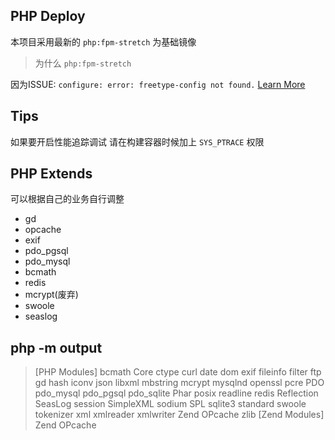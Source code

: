 ## PHP Deploy
本项目采用最新的 `php:fpm-stretch` 为基础镜像

> 为什么 `php:fpm-stretch`

因为ISSUE: `configure: error: freetype-config not found.`  [Learn More](https://github.com/docker-library/php/issues/865#issuecomment-511140588)

## Tips
如果要开启性能追踪调试 请在构建容器时候加上 `SYS_PTRACE` 权限

## PHP Extends
可以根据自己的业务自行调整
- gd
- opcache
- exif
- pdo_pgsql
- pdo_mysql
- bcmath
- redis
- mcrypt(废弃)
- swoole
- seaslog

## php -m  output
> [PHP Modules]
bcmath
Core
ctype
curl
date
dom
exif
fileinfo
filter
ftp
gd
hash
iconv
json
libxml
mbstring
mcrypt
mysqlnd
openssl
pcre
PDO
pdo_mysql
pdo_pgsql
pdo_sqlite
Phar
posix
readline
redis
Reflection
SeasLog
session
SimpleXML
sodium
SPL
sqlite3
standard
swoole
tokenizer
xml
xmlreader
xmlwriter
Zend OPcache
zlib
[Zend Modules]
Zend OPcache
